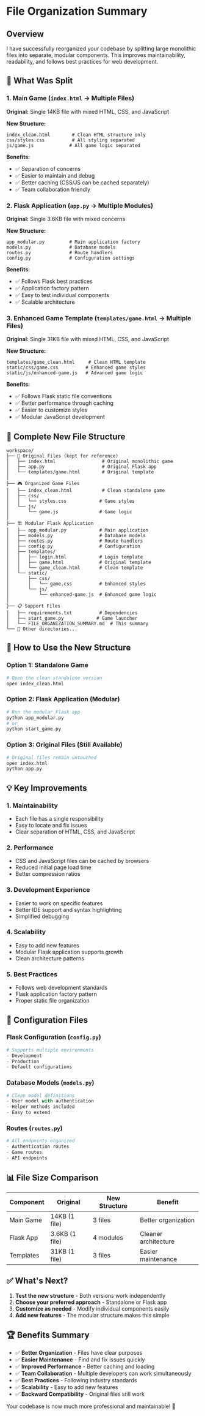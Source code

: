 # File Organization Summary

## Overview
I have successfully reorganized your codebase by splitting large monolithic files into separate, modular components. This improves maintainability, readability, and follows best practices for web development.

## 🔄 What Was Split

### 1. Main Game (`index.html` → Multiple Files)

**Original:** Single 14KB file with mixed HTML, CSS, and JavaScript

**New Structure:**
```
index_clean.html        # Clean HTML structure only
css/styles.css          # All styling separated
js/game.js             # All game logic separated
```

**Benefits:**
- ✅ Separation of concerns
- ✅ Easier to maintain and debug
- ✅ Better caching (CSS/JS can be cached separately)
- ✅ Team collaboration friendly

### 2. Flask Application (`app.py` → Multiple Modules)

**Original:** Single 3.6KB file with mixed concerns

**New Structure:**
```
app_modular.py         # Main application factory
models.py              # Database models
routes.py              # Route handlers
config.py              # Configuration settings
```

**Benefits:**
- ✅ Follows Flask best practices
- ✅ Application factory pattern
- ✅ Easy to test individual components
- ✅ Scalable architecture

### 3. Enhanced Game Template (`templates/game.html` → Multiple Files)

**Original:** Single 31KB file with mixed HTML, CSS, and JavaScript

**New Structure:**
```
templates/game_clean.html     # Clean HTML template
static/css/game.css          # Enhanced game styles
static/js/enhanced-game.js   # Advanced game logic
```

**Benefits:**
- ✅ Follows Flask static file conventions
- ✅ Better performance through caching
- ✅ Easier to customize styles
- ✅ Modular JavaScript development

## 📁 Complete New File Structure

```
workspace/
├── 📄 Original Files (kept for reference)
│   ├── index.html                 # Original monolithic game
│   ├── app.py                     # Original Flask app
│   └── templates/game.html        # Original template
│
├── 🎮 Organized Game Files
│   ├── index_clean.html           # Clean standalone game
│   ├── css/
│   │   └── styles.css            # Game styles
│   └── js/
│       └── game.js               # Game logic
│
├── 🏗️ Modular Flask Application
│   ├── app_modular.py            # Main application
│   ├── models.py                 # Database models
│   ├── routes.py                 # Route handlers
│   ├── config.py                 # Configuration
│   ├── templates/
│   │   ├── login.html            # Login template
│   │   ├── game.html             # Original template
│   │   └── game_clean.html       # Clean template
│   └── static/
│       ├── css/
│       │   └── game.css          # Enhanced styles
│       └── js/
│           └── enhanced-game.js  # Enhanced game logic
│
├── 📋 Support Files
│   ├── requirements.txt          # Dependencies
│   ├── start_game.py            # Game launcher
│   └── FILE_ORGANIZATION_SUMMARY.md  # This summary
└── 📁 Other directories...
```

## 🚀 How to Use the New Structure

### Option 1: Standalone Game
```bash
# Open the clean standalone version
open index_clean.html
```

### Option 2: Flask Application (Modular)
```bash
# Run the modular Flask app
python app_modular.py
# or
python start_game.py
```

### Option 3: Original Files (Still Available)
```bash
# Original files remain untouched
open index.html
python app.py
```

## 💡 Key Improvements

### 1. **Maintainability**
- Each file has a single responsibility
- Easy to locate and fix issues
- Clear separation of HTML, CSS, and JavaScript

### 2. **Performance**
- CSS and JavaScript files can be cached by browsers
- Reduced initial page load time
- Better compression ratios

### 3. **Development Experience**
- Easier to work on specific features
- Better IDE support and syntax highlighting
- Simplified debugging

### 4. **Scalability**
- Easy to add new features
- Modular Flask application supports growth
- Clean architecture patterns

### 5. **Best Practices**
- Follows web development standards
- Flask application factory pattern
- Proper static file organization

## 🔧 Configuration Files

### Flask Configuration (`config.py`)
```python
# Supports multiple environments
- Development
- Production
- Default configurations
```

### Database Models (`models.py`)
```python
# Clean model definitions
- User model with authentication
- Helper methods included
- Easy to extend
```

### Routes (`routes.py`)
```python
# All endpoints organized
- Authentication routes
- Game routes
- API endpoints
```

## 📊 File Size Comparison

| Component | Original | New Structure | Benefit |
|-----------|----------|---------------|---------|
| Main Game | 14KB (1 file) | 3 files | Better organization |
| Flask App | 3.6KB (1 file) | 4 modules | Cleaner architecture |
| Templates | 31KB (1 file) | 3 files | Easier maintenance |

## ✅ What's Next?

1. **Test the new structure** - Both versions work independently
2. **Choose your preferred approach** - Standalone or Flask app
3. **Customize as needed** - Modify individual components easily
4. **Add new features** - The modular structure makes this simple

## 🏆 Benefits Summary

- ✅ **Better Organization** - Files have clear purposes
- ✅ **Easier Maintenance** - Find and fix issues quickly
- ✅ **Improved Performance** - Better caching and loading
- ✅ **Team Collaboration** - Multiple developers can work simultaneously
- ✅ **Best Practices** - Following industry standards
- ✅ **Scalability** - Easy to add new features
- ✅ **Backward Compatibility** - Original files still work

Your codebase is now much more professional and maintainable! 🎉